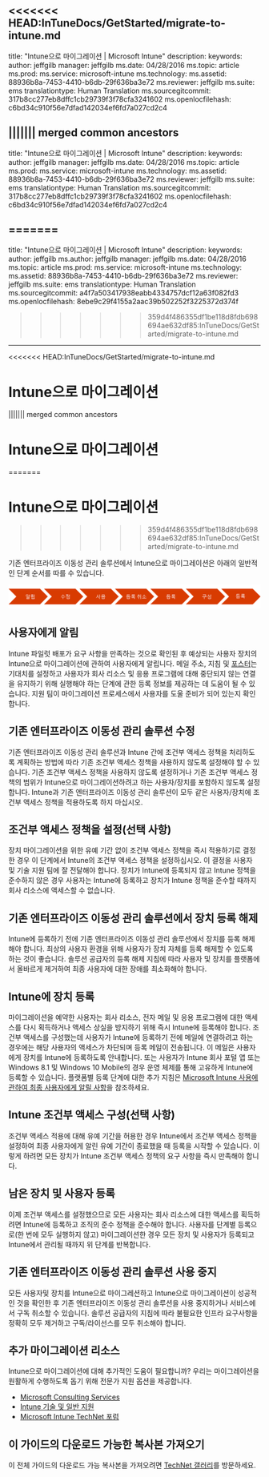 <<<<<<< HEAD:InTuneDocs/GetStarted/migrate-to-intune.md
---
title: "Intune으로 마이그레이션 | Microsoft Intune"
description: 
keywords: 
author: jeffgilb
manager: jeffgilb
ms.date: 04/28/2016
ms.topic: article
ms.prod: 
ms.service: microsoft-intune
ms.technology: 
ms.assetid: 88936b8a-7453-4410-b6db-29f636ba3e72
ms.reviewer: jeffgilb
ms.suite: ems
translationtype: Human Translation
ms.sourcegitcommit: 317b8cc277eb8dffc1cb29739f3f78cfa3241602
ms.openlocfilehash: c6bd34c910f56e7dfad142034ef6fd7a027cd2c4

||||||| merged common ancestors
---
title: "Intune으로 마이그레이션 | Microsoft Intune"
description: 
keywords: 
author: jeffgilb
manager: jeffgilb
ms.date: 04/28/2016
ms.topic: article
ms.prod: 
ms.service: microsoft-intune
ms.technology: 
ms.assetid: 88936b8a-7453-4410-b6db-29f636ba3e72
ms.reviewer: jeffgilb
ms.suite: ems
translationtype: Human Translation
ms.sourcegitcommit: 317b8cc277eb8dffc1cb29739f3f78cfa3241602
ms.openlocfilehash: c6bd34c910f56e7dfad142034ef6fd7a027cd2c4

=======
---
title: "Intune으로 마이그레이션 | Microsoft Intune"
description: 
keywords: 
author: jeffgilb
ms.author: jeffgilb
manager: jeffgilb
ms.date: 04/28/2016
ms.topic: article
ms.prod: 
ms.service: microsoft-intune
ms.technology: 
ms.assetid: 88936b8a-7453-4410-b6db-29f636ba3e72
ms.reviewer: jeffgilb
ms.suite: ems
translationtype: Human Translation
ms.sourcegitcommit: a4f7a503417938eabb4334757dcf12a63f082fd3
ms.openlocfilehash: 8ebe9c29f4155a2aac39b502252f3225372d374f

>>>>>>> 359d4f486355df1be118d8fdb698694ae632df85:InTuneDocs/GetStarted/migrate-to-intune.md

---
<<<<<<< HEAD:InTuneDocs/GetStarted/migrate-to-intune.md

# Intune으로 마이그레이션
||||||| merged common ancestors

# Intune으로 마이그레이션
=======

# <a name="migrate-to-intune"></a>Intune으로 마이그레이션
>>>>>>> 359d4f486355df1be118d8fdb698694ae632df85:InTuneDocs/GetStarted/migrate-to-intune.md


기존 엔터프라이즈 이동성 관리 솔루션에서 Intune으로 마이그레이션은 아래의 일반적인 단계 순서를 따를 수 있습니다.

![Intune을 위한 마이그레이션 단계](./media/migrate-intune-steps.png)

## <a name="notify-users"></a>사용자에게 알림

Intune 파일럿 배포가 요구 사항을 만족하는 것으로 확인된 후 예상되는 사용자 장치의 Intune으로 마이그레이션에 관하여 사용자에게 알립니다. 메일 주소, 지침 및 [포스터](https://gallery.technet.microsoft.com/Intune-End-User-Enrollment-3a0c9b0c?WT.mc_id=Blog_Intune_General_PCIT)는 기대치를 설정하고 사용자가 회사 리소스 및 응용 프로그램에 대해 중단되지 않는 연결을 유지하기 위해 실행해야 하는 단계에 관한 등록 정보를 제공하는 데 도움이 될 수 있습니다. 지원 팀이 마이그레이션 프로세스에서 사용자를 도울 준비가 되어 있는지 확인합니다.

## <a name="modify-your-existing-enterprise-mobility-management-solution"></a>기존 엔터프라이즈 이동성 관리 솔루션 수정

기존 엔터프라이즈 이동성 관리 솔루션과 Intune 간에 조건부 액세스 정책을 처리하도록 계획하는 방법에 따라 기존 조건부 액세스 정책을 사용하지 않도록 설정해야 할 수 있습니다. 기존 조건부 액세스 정책을 사용하지 않도록 설정하거나 기존 조건부 액세스 정책의 범위가 Intune으로 마이그레이션하려고 하는 사용자/장치를 포함하지 않도록 설정합니다.  Intune과 기존 엔터프라이즈 이동성 관리 솔루션이 모두 같은 사용자/장치에 조건부 액세스 정책을 적용하도록 하지 마십시오.

## <a name="enable-intune-conditional-access-policy-optional"></a>조건부 액세스 정책을 설정(선택 사항)

장치 마이그레이션을 위한 유예 기간 없이 조건부 액세스 정책을 즉시 적용하기로 결정한 경우 이 단계에서 Intune의 조건부 액세스 정책을 설정하십시오.  이 결정을 사용자 및 기술 지원 팀에 잘 전달해야 합니다.  장치가 Intune에 등록되지 않고 Intune 정책을 준수하지 않은 경우 사용자는 Intune에 등록하고 장치가 Intune 정책을 준수할 때까지 회사 리소스에 액세스할 수 없습니다.

## <a name="unenrolling-devices-from-your-existing-enterprise-mobility-management-solution"></a>기존 엔터프라이즈 이동성 관리 솔루션에서 장치 등록 해제

Intune에 등록하기 전에 기존 엔터프라이즈 이동성 관리 솔루션에서 장치를 등록 해제해야 합니다. 최상의 사용자 환경을 위해 사용자가 장치 자체를 등록 해제할 수 있도록 하는 것이 좋습니다.  솔루션 공급자의 등록 해제 지침에 따라 사용자 및 장치를 플랫폼에서 올바르게 제거하여 최종 사용자에 대한 장애를 최소화해야 합니다.

## <a name="enrolling-devices-in-intune"></a>Intune에 장치 등록

마이그레이션을 예약한 사용자는 회사 리소스, 전자 메일 및 응용 프로그램에 대한 액세스를 다시 획득하거나 액세스 상실을 방지하기 위해 즉시 Intune에 등록해야 합니다. 조건부 액세스를 구성했는데 사용자가 Intune에 등록하기 전에 메일에 연결하려고 하는 경우에는 해당 사용자의 액세스가 차단되며 등록 메일이 전송됩니다. 이 메일은 사용자에게 장치를 Intune에 등록하도록 안내합니다.  또는 사용자가 Intune 회사 포털 앱 또는 Windows 8.1 및 Windows 10 Mobile의 경우 운영 체제를 통해 고유하게 Intune에 등록할 수 있습니다. 플랫폼별 등록 단계에 대한 추가 지침은 [Microsoft Intune 사용에 관하여 최종 사용자에게 알릴 사항](/intune/deploy-use/what-to-tell-your-end-users-about-using-microsoft-intune)을 참조하세요.

## <a name="configure-intune-conditional-access-optional"></a>Intune 조건부 액세스 구성(선택 사항)

조건부 액세스 적용에 대해 유예 기간을 허용한 경우 Intune에서 조건부 액세스 정책을 설정하여 최종 사용자에게 알린 유예 기간이 종료했을 때 등록을 시작할 수 있습니다. 이렇게 하려면 모든 장치가 Intune 조건부 액세스 정책의 요구 사항을 즉시 만족해야 합니다.

## <a name="enroll-remaining-devices-and-users"></a>남은 장치 및 사용자 등록

이제 조건부 액세스를 설정했으므로 모든 사용자는 회사 리소스에 대한 액세스를 획득하려면 Intune에 등록하고 조직의 준수 정책을 준수해야 합니다. 사용자를 단계별 등록으로(한 번에 모두 실행하지 않고) 마이그레이션한 경우 모든 장치 및 사용자가 등록되고 Intune에서 관리될 때까지 위 단계를 반복합니다.

## <a name="retire-the-previous-enterprise-mobility-management-solution"></a>기존 엔터프라이즈 이동성 관리 솔루션 사용 중지

모든 사용자및 장치를 Intune으로 마이그레션하고 Intune으로 마이그레이션이 성공적인 것을 확인한 후 기존 엔터프라이즈 이동성 관리 솔루션을 사용 중지하거나 서비스에서 구독 취소할 수 있습니다. 솔루션 공급자의 지침에 따라 불필요한 인프라 요구사항을 정확히 모두 제거하고 구독/라이선스를 모두 취소해야 합니다.

## <a name="additional-migration-resources"></a>추가 마이그레이션 리소스

Intune으로 마이그레이션에 대해 추가적인 도움이 필요합니까? 우리는 마이그레이션을 원활하게 수행하도록 돕기 위해 전문가 지원 옵션을 제공합니다.

<!--- - [Microsoft Intune Onboarding](/em/solutions/fasttrack-center-benefit-for-enterprise-mobility-suite-ems)--->
- [Microsoft Consulting Services](https://www.microsoft.com/en-us/microsoftservices/default.aspx)
- [Intune 기술 및 일반 지원](/intune/troubleshoot/how-to-get-support-for-microsoft-intune)
- [Microsoft Intune TechNet 포럼](https://social.technet.microsoft.com/Forums/en-US/home?forum=microsoftintuneprod)

## <a name="get-a-downloadable-copy-of-this-guide"></a>이 가이드의 다운로드 가능한 복사본 가져오기

이 전체 가이드의 다운로드 가능 복사본을 가져오려면 [TechNet 갤러리](https://gallery.technet.microsoft.com/Migrating-to-Intune-ea439387)를 방문하세요.



<!--HONumber=Nov16_HO2-->


